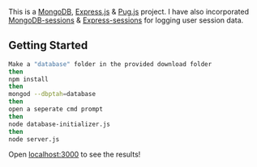 This is a [MongoDB](https://www.mongodb.com/), [Express.js](https://expressjs.com/) & [Pug.js](https://pugjs.org/api/getting-started.html) project.
I have also incorporated [MongoDB-sessions](https://www.npmjs.com/package/connect-mongodb-session) & [Express-sessions](https://www.npmjs.com/package/express-session) for logging user session data.

## Getting Started

``` bash
Make a "database" folder in the provided download folder
then
npm install
then
mongod --dbptah=database
then
open a seperate cmd prompt
then
node database-initializer.js
then
node server.js
```

Open [localhost:3000](http:localhost:3000) to see the results!
